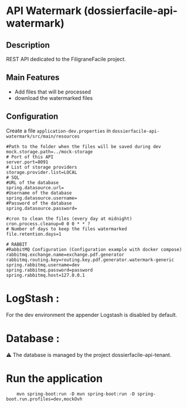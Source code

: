 # API Watermark (dossierfacile-api-watermark)

## Description
REST API dedicated to the FiligraneFacile project.

## Main Features
- Add files that will be processed
- download the watermarked files

## Configuration
Create a file `application-dev.properties` in `dossierfacile-api-watermark/src/main/resources`

```properties
#Path to the folder when the files will be saved during dev
mock.storage.path=../mock-storage
# Port of this API
server.port=8091
# List of storage providers
storage.provider.list=LOCAL
# SQL
#URL of the database
spring.datasource.url=
#Username of the database
spring.datasource.username=
#Password of the database
spring.datasource.password=

#cron to clean the files (every day at midnight)
cron.process.cleanup=0 0 0 * * ?
# Number of days to keep the files watermarked
file.retention.days=1

# RABBIT
#RabbitMQ Configuration (Configuration example with docker compose)
rabbitmq.exchange.name=exchange.pdf.generator
rabbitmq.routing.key=routing.key.pdf.generator.watermark-generic
spring.rabbitmq.username=dev
spring.rabbitmq.password=password
spring.rabbitmq.host=127.0.0.1
```

# LogStash :

For the dev environment the appender Logstash is disabled by default.

# Database :
⚠️ The database is managed by the project dossierfacile-api-tenant.

# Run the application

```shell
    mvn spring-boot:run -D mvn spring-boot:run -D spring-boot.run.profiles=dev,mockOvh
```